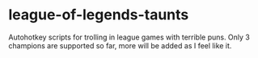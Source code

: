 league-of-legends-taunts
========================

Autohotkey scripts for trolling in league games with terrible puns. Only 3 champions are supported so far, more will be added as I feel like it.

